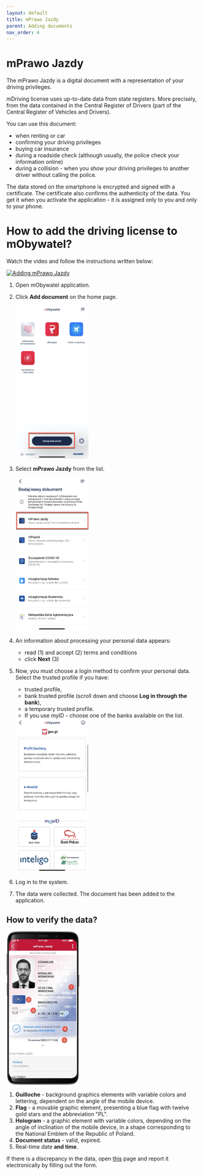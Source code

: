 ```yaml
---
layout: default
title: mPrawo Jazdy
parent: Adding documents
nav_order: 4
---
```

mPrawo Jazdy
===

The mPrawo Jazdy is a digital document with a representation of your driving privileges.

mDriving license uses up-to-date data from state registers. More precisely, from the data contained in the Central Register of Drivers (part of the Central Register of Vehicles and Drivers). 

You can use this document:

- when renting or car
- confirming your driving privileges
- buying car insurance
- during a roadside check (although usually, the police check your information online)
- during a collision - when you show your driving privileges to another driver without calling the police. 

The data stored on the smartphone is encrypted and signed with a certificate. The certificate also confirms the authenticity of the data. You get it when you activate the application - it is assigned only to you and only to your phone.

# How to add the driving license to mObywatel?

Watch the video and follow the instructions written below:

[![Adding mPrawo Jazdy](https://res.cloudinary.com/marcomontalbano/image/upload/v1619447816/video_to_markdown/images/youtube--3jaPnwZ0h9Q-c05b58ac6eb4c4700831b2b3070cd403.jpg)](https://www.youtube.com/watch?v=3jaPnwZ0h9Q "Adding mPrawo Jazdy")

1. Open mObywatel application. 
2. Click **Add document** on the home page.

   <img src="../assets/images/documentadd.jpeg" width="190" height="400"> 

3. Select **mPrawo Jazdy** from the list.
   
   <img src="../assets/images/mprawojazdy.jpeg" width="190" height="400"> 

4. An information about processing your personal data appears:
   - read (1) and accept (2) terms and conditions
   - click **Next** (3)


5. Now, you must choose a login method to confirm your personal data. Select the trusted profile if you have:
   - trusted profile, 
   - bank trusted profile (scroll down and choose **Log in through the bank**),
   - a temporary trusted profile.  
    - If you use myID - choose one of the banks available on the list.   

    <img src="../assets/images/logowanie.jpeg" width="190" height="400">

6. Log in to the system.
7. The data were collected. The document has been added to the application.

## How to verify the data?

<img src="../assets/images/prawko.jpeg" width="190" height="400">

1. **Guilloche** - background graphics elements with variable colors and lettering, dependent on the angle of the mobile device.
2. **Flag** - a movable graphic element, presenting a blue flag with twelve gold stars and the abbreviation "PL".
3. **Hologram** - a graphic element with variable colors, depending on the angle of inclination of the mobile device, in a shape corresponding to the National Emblem of the Republic of Poland.
4. **Document status** - valid, expired.
5. Real-time date **and time**.


If there is a discrepancy in the data, open [this](https://www.gov.pl/web/gov/zglos-rozbieznosc-w-danych-prawa-jazdy) page and report it electronically by filling out the form.